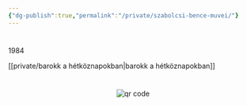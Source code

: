 ```yaml
---
{"dg-publish":true,"permalink":"/private/szabolcsi-bence-muvei/"}
---
```


#

1984

[[private/barokk a hétköznapokban\|barokk a hétköznapokban]]




#
<p style="text-align: center;"><img src="https://chart.googleapis.com/chart?cht=qr&chl=https://notes.andrasdenes.com/szabolcsi-bence-muvei&chs=180x180&choe=UTF-8&chld=L|2" alt="qr code"></p>

